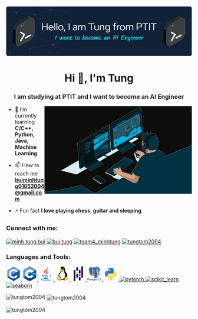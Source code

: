 ![logo](https://github.com/Tungtom2004/Tungtom2004/blob/main/github-header-image.png)
<h1 align="center">Hi 👋, I'm Tung</h1>
<h3 align="center">I am studying at PTIT and I want to become an AI Engineer</h3>
<img align="right"alt="coding" width="400" src="https://raw.githubusercontent.com/Potential17/Potential17/master/user%20(2).gif">

- 🌱 I’m currently learning **C/C++, Python, Java, Machine Learning**

- 📫 How to reach me **buiminhtung01052004@gmail.com**

- ⚡ Fun fact **I love playing chess, guitar and sleeping**

<h3 align="left">Connect with me:</h3>
<p align="left">
<a href="https://linkedin.com/in/minh tung bui" target="blank"><img align="center" src="https://raw.githubusercontent.com/rahuldkjain/github-profile-readme-generator/master/src/images/icons/Social/linked-in-alt.svg" alt="minh tung bui" height="30" width="40" /></a>
<a href="https://fb.com/bui tung" target="blank"><img align="center" src="https://raw.githubusercontent.com/rahuldkjain/github-profile-readme-generator/master/src/images/icons/Social/facebook.svg" alt="bui tung" height="30" width="40" /></a>
<a href="https://codeforces.com/profile/team4_minhtung" target="blank"><img align="center" src="https://raw.githubusercontent.com/rahuldkjain/github-profile-readme-generator/master/src/images/icons/Social/codeforces.svg" alt="team4_minhtung" height="30" width="40" /></a>
<a href="https://www.leetcode.com/tungtom2004" target="blank"><img align="center" src="https://raw.githubusercontent.com/rahuldkjain/github-profile-readme-generator/master/src/images/icons/Social/leet-code.svg" alt="tungtom2004" height="30" width="40" /></a>
</p>

<h3 align="left">Languages and Tools:</h3>
<p align="left"> <a href="https://www.cprogramming.com/" target="_blank" rel="noreferrer"> <img src="https://raw.githubusercontent.com/devicons/devicon/master/icons/c/c-original.svg" alt="c" width="40" height="40"/> </a> <a href="https://www.w3schools.com/cpp/" target="_blank" rel="noreferrer"> <img src="https://raw.githubusercontent.com/devicons/devicon/master/icons/cplusplus/cplusplus-original.svg" alt="cplusplus" width="40" height="40"/> </a> <a href="https://www.java.com" target="_blank" rel="noreferrer"> <img src="https://raw.githubusercontent.com/devicons/devicon/master/icons/java/java-original.svg" alt="java" width="40" height="40"/> </a> <a href="https://www.linux.org/" target="_blank" rel="noreferrer"> <img src="https://raw.githubusercontent.com/devicons/devicon/master/icons/linux/linux-original.svg" alt="linux" width="40" height="40"/> </a> <a href="https://pandas.pydata.org/" target="_blank" rel="noreferrer"> <img src="https://raw.githubusercontent.com/devicons/devicon/2ae2a900d2f041da66e950e4d48052658d850630/icons/pandas/pandas-original.svg" alt="pandas" width="40" height="40"/> </a> <a href="https://www.postgresql.org" target="_blank" rel="noreferrer"> <img src="https://raw.githubusercontent.com/devicons/devicon/master/icons/postgresql/postgresql-original-wordmark.svg" alt="postgresql" width="40" height="40"/> </a> <a href="https://www.python.org" target="_blank" rel="noreferrer"> <img src="https://raw.githubusercontent.com/devicons/devicon/master/icons/python/python-original.svg" alt="python" width="40" height="40"/> </a> <a href="https://pytorch.org/" target="_blank" rel="noreferrer"> <img src="https://www.vectorlogo.zone/logos/pytorch/pytorch-icon.svg" alt="pytorch" width="40" height="40"/> </a> <a href="https://scikit-learn.org/" target="_blank" rel="noreferrer"> <img src="https://upload.wikimedia.org/wikipedia/commons/0/05/Scikit_learn_logo_small.svg" alt="scikit_learn" width="40" height="40"/> </a> <a href="https://seaborn.pydata.org/" target="_blank" rel="noreferrer"> <img src="https://seaborn.pydata.org/_images/logo-mark-lightbg.svg" alt="seaborn" width="40" height="40"/> </a> </p>

<p><img align="left" src="https://github-readme-stats.vercel.app/api/top-langs?username=tungtom2004&show_icons=true&locale=en&layout=compact" alt="tungtom2004" /></p>

<p>&nbsp;<img align="center" src="https://github-readme-stats.vercel.app/api?username=tungtom2004&show_icons=true&locale=en" alt="tungtom2004" /></p>

<p><img align="center" src="https://github-readme-streak-stats.herokuapp.com/?user=tungtom2004&" alt="tungtom2004" /></p>
